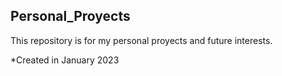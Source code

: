 ## Personal_Proyects

This repository is for my personal proyects and future interests.

*Created in January 2023


